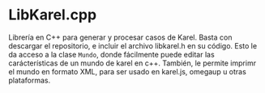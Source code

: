 # LibKarel.cpp
Librería en C++ para generar y procesar casos de Karel.
Basta con descargar el repositorio, e incluir el archivo libkarel.h en su código. Esto le da acceso a la clase `Mundo`, donde fácilmente puede editar las carácterísticas de un mundo de karel en c++. 
También, le permite imprimr el mundo en formato XML, para ser usado en karel.js, omegaup u otras plataformas.

